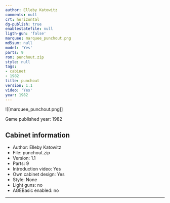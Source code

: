```yaml
---
author: Elleby Katowitz
comments: null
crt: horizontal
dg-publish: true
enablestatefile: null
ligth-gun: 'false'
marquee: marquee_punchout.png
md5sum: null
model: 'Yes'
parts: 9
rom: punchout.zip
style: null
tags:
- cabinet
- 1982
title: punchout
version: 1.1
video: 'Yes'
year: 1982
---
```


![[marquee_punchout.png]]

Game published year: 1982

## Cabinet information

- Author: Elleby Katowitz
- File: punchout.zip
- Version: 1.1
- Parts: 9
- Introduction video: Yes
- Own cabinet design: Yes
- Style: None
- Light guns: no
- AGEBasic enabled: no

---

